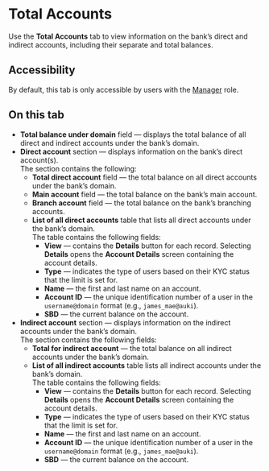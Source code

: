 # Total Accounts

Use the **Total Accounts** tab to view information on the bank’s direct and indirect accounts, including their separate and total balances.

## Accessibility

By default, this tab is only accessible by users with the [Manager](../roles.md#manager) role.

## On this tab

- **Total balance under domain** field — displays the total balance of all direct and indirect accounts under the bank’s domain.
- **Direct account** section — displays information on the bank’s direct account(s).  
  The section contains the following:
  - **Total direct account** field — the total balance on all direct accounts under the bank’s domain.
  - **Main account** field — the total balance on the bank’s main account.
  - **Branch account** field — the total balance on the bank’s branching accounts.
  - **List of all direct accounts** table that lists all direct accounts under the bank’s domain.  
    The table contains the following fields:
    - **View** — contains the **Details** button for each record. Selecting **Details** opens the **Account Details** screen containing the account details.
    - **Type** — indicates the type of users based on their KYC status that the limit is set for.
    - **Name** — the first and last name on an account.
    - **Account ID** — the unique identification number of a user in the `username@domain` format (e.g., `james_mae@auki`).
    - **SBD** — the current balance on the account.
- **Indirect account** section — displays information on the indirect accounts under the bank’s domain.  
  The section contains the following fields:
  - **Total for indirect account** — the total balance on all indirect accounts under the bank’s domain.
  - **List of all indirect accounts** table lists all indirect accounts under the bank’s domain.  
    The table contains the following fields:
    - **View** — contains the **Details** button for each record. Selecting **Details** opens the **Account Details** screen containing the account details.
    - **Type** — indicates the type of users based on their KYC status that the limit is set for.
    - **Name** — the first and last name on an account.
    - **Account ID** — the unique identification number of a user in the `username@domain` format (e.g., `james_mae@auki`).
    - **SBD** — the current balance on the account.

